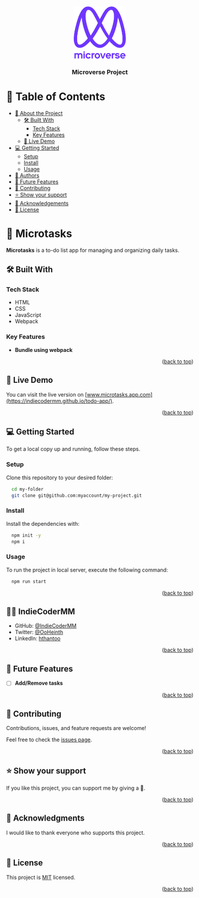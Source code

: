 <a name="readme-top"></a>

<div align="center">

  <img src="murple_logo.png" alt="logo" width="140"  height="auto" />
  <br/>

  <h3><b>Microverse Project</b></h3>

</div>

<!-- TABLE OF CONTENTS -->

# 📗 Table of Contents

- [📖 About the Project](#about-project)
  - [🛠 Built With](#built-with)
    - [Tech Stack](#tech-stack)
    - [Key Features](#key-features)
  - [🚀 Live Demo](#live-demo)
- [💻 Getting Started](#getting-started)
  - [Setup](#setup)
  - [Install](#install)
  - [Usage](#usage)
- [👥 Authors](#authors)
- [🔭 Future Features](#future-features)
- [🤝 Contributing](#contributing)
- [⭐️ Show your support](#support)
- [🙏 Acknowledgements](#acknowledgements)
- [📝 License](#license)

<!-- PROJECT DESCRIPTION -->

# 📅 Microtasks <a name="about-project"></a>

**Microtasks** is a to-do list app for managing and organizing daily tasks.

## 🛠 Built With <a name="built-with"></a>

### Tech Stack <a name="tech-stack"></a>

- HTML
- CSS
- JavaScript
- Webpack

<!-- Features -->

### Key Features <a name="key-features"></a>

- **Bundle using webpack**

<p align="right">(<a href="#readme-top">back to top</a>)</p>

<!-- LIVE DEMO -->

## 🚀 Live Demo <a name="live-demo"></a>

You can visit the live version on [www.microtasks.app.com](https://indiecodermm.github.io/todo-app/).

<p align="right">(<a href="#readme-top">back to top</a>)</p>

<!-- GETTING STARTED -->

## 💻 Getting Started <a name="getting-started"></a>

To get a local copy up and running, follow these steps.

### Setup

Clone this repository to your desired folder:

```sh
  cd my-folder
  git clone git@github.com:myaccount/my-project.git
```

### Install

Install the dependencies with:

```sh
  npm init -y
  npm i
```

### Usage

To run the project in local server, execute the following command:

```sh
  npm run start
```

<p align="right">(<a href="#readme-top">back to top</a>)</p>

<!-- AUTHORS -->

## 👨‍🚀 IndieCoderMM <a name="authors"></a>

- GitHub: [@IndieCoderMM](https://github.com/IndieCoderMM)
- Twitter: [@OoHeinth](https://twitter.com/OoHeinth)
- LinkedIn: [hthantoo](https://www.linkedin.com/in/hthantoo)

<p align="right">(<a href="#readme-top">back to top</a>)</p>

<!-- FUTURE FEATURES -->

## 🔭 Future Features <a name="future-features"></a>

- [ ] **Add/Remove tasks**

<p align="right">(<a href="#readme-top">back to top</a>)</p>

<!-- CONTRIBUTING -->

## 🤝 Contributing <a name="contributing"></a>

Contributions, issues, and feature requests are welcome!

Feel free to check the [issues page](../../issues/).

<p align="right">(<a href="#readme-top">back to top</a>)</p>

<!-- SUPPORT -->

## ⭐️ Show your support <a name="support"></a>

If you like this project, you can support me by giving a 🌟.

<p align="right">(<a href="#readme-top">back to top</a>)</p>

<!-- ACKNOWLEDGEMENTS -->

## 🙏 Acknowledgments <a name="acknowledgements"></a>

I would like to thank everyone who supports this project.

<p align="right">(<a href="#readme-top">back to top</a>)</p>

<!-- LICENSE -->

## 📝 License <a name="license"></a>

This project is [MIT](./MIT.md) licensed.

<p align="right">(<a href="#readme-top">back to top</a>)</p>
